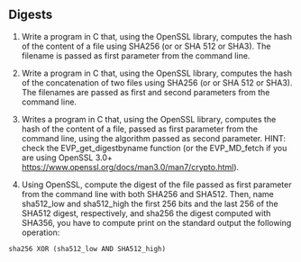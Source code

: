 ## Digests

1. Write a program in C that, using the OpenSSL library, computes the hash of the content of a file using SHA256 (or or SHA 512 or SHA3).
The filename is passed as first parameter from the command line.

2. Write a program in C that, using the OpenSSL library, computes the hash of the concatenation of two files using SHA256 (or or SHA 512 or SHA3).
The filenames are passed as first and second parameters from the command line.

3. Writes a program in C that, using the OpenSSL library, computes the hash of the content of a file, passed as first parameter from the command line, using the algorithm passed as second parameter.
HINT: check the EVP_get_digestbyname function (or the EVP_MD_fetch if you are using OpenSSL 3.0+ https://www.openssl.org/docs/man3.0/man7/crypto.html).

4. Using OpenSSL, compute the digest of the file passed as first parameter from the command line with both SHA256 and SHA512.
Then, name sha512_low and sha512_high the first 256 bits and the last 256 of the SHA512 digest, respectively, and sha256 the digest computed with SHA356, you have to compute print on the standard output the following operation:
  ```
  sha256 XOR (sha512_low AND SHA512_high)
  ```
